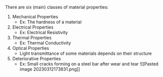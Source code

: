 There are six (main) classes of material properties:
1. Mechanical Properties
	- Ex: The hardness of a material
2. Electrical Properties
	- Ex: Electrical Resistivity
3. Thermal Properties
	- Ex: Thermal Conductivity
4. Optical Properties
	- Light transmittance of some materials depends on their structure
5. Deteriorative Properties
	- Ex: Small cracks forming on a steel bar after wear and tear
![[Pasted image 20230312173831.png]]